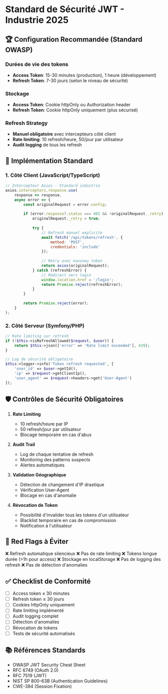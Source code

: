 # Standard de Sécurité JWT - Industrie 2025

## 🏆 Configuration Recommandée (Standard OWASP)

### Durées de vie des tokens
- **Access Token**: 15-30 minutes (production), 1 heure (développement)
- **Refresh Token**: 7-30 jours (selon le niveau de sécurité)

### Stockage
- **Access Token**: Cookie httpOnly ou Authorization header
- **Refresh Token**: Cookie httpOnly uniquement (plus sécurisé)

### Refresh Strategy
- **Manuel obligatoire** avec intercepteurs côté client
- **Rate limiting**: 10 refresh/heure, 50/jour par utilisateur
- **Audit logging** de tous les refresh

## 📝 Implémentation Standard

### 1. Côté Client (JavaScript/TypeScript)
```javascript
// Intercepteur Axios - Standard industrie
axios.interceptors.response.use(
    response => response,
    async error => {
        const originalRequest = error.config;
        
        if (error.response?.status === 401 && !originalRequest._retry) {
            originalRequest._retry = true;
            
            try {
                // Refresh manuel explicite
                await fetch('/api/tokens/refresh', {
                    method: 'POST',
                    credentials: 'include'
                });
                
                // Retry avec nouveau token
                return axios(originalRequest);
            } catch (refreshError) {
                // Redirect vers login
                window.location.href = '/login';
                return Promise.reject(refreshError);
            }
        }
        
        return Promise.reject(error);
    }
);
```

### 2. Côté Serveur (Symfony/PHP)
```php
// Rate limiting sur refresh
if (!$this->isRefreshAllowed($request, $user)) {
    return $this->json(['error' => 'Rate limit exceeded'], 429);
}

// Log de sécurité obligatoire
$this->logger->info('Token refresh requested', [
    'user_id' => $user->getId(),
    'ip' => $request->getClientIp(),
    'user_agent' => $request->headers->get('User-Agent')
]);
```

## 🛡️ Contrôles de Sécurité Obligatoires

1. **Rate Limiting**
   - 10 refresh/heure par IP
   - 50 refresh/jour par utilisateur
   - Blocage temporaire en cas d'abus

2. **Audit Trail**
   - Log de chaque tentative de refresh
   - Monitoring des patterns suspects
   - Alertes automatiques

3. **Validation Géographique**
   - Détection de changement d'IP drastique
   - Vérification User-Agent
   - Blocage en cas d'anomalie

4. **Révocation de Token**
   - Possibilité d'invalider tous les tokens d'un utilisateur
   - Blacklist temporaire en cas de compromission
   - Notification à l'utilisateur

## 🚨 Red Flags à Éviter

❌ Refresh automatique silencieux
❌ Pas de rate limiting
❌ Tokens longue durée (>1h pour access)
❌ Stockage en localStorage
❌ Pas de logging des refresh
❌ Pas de détection d'anomalies

## ✅ Checklist de Conformité

- [ ] Access token ≤ 30 minutes
- [ ] Refresh token ≤ 30 jours
- [ ] Cookies httpOnly uniquement
- [ ] Rate limiting implémenté
- [ ] Audit logging complet
- [ ] Détection d'anomalies
- [ ] Révocation de tokens
- [ ] Tests de sécurité automatisés

## 📚 Références Standards

- OWASP JWT Security Cheat Sheet
- RFC 6749 (OAuth 2.0)
- RFC 7519 (JWT)
- NIST SP 800-63B (Authentication Guidelines)
- CWE-384 (Session Fixation)
